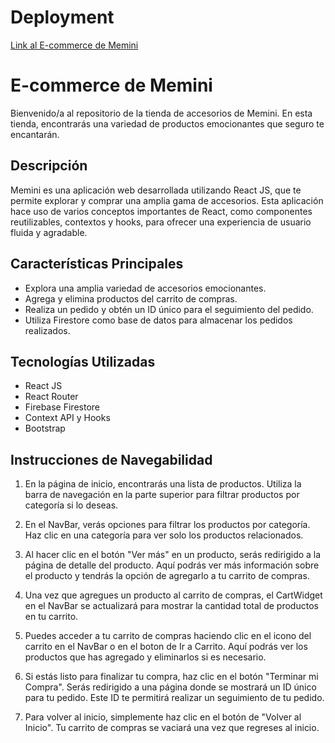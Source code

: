 # Deployment

[Link al E-commerce de Memini](https://rjs-proyecto-final-ortega-garcia-nbeiy5dmj-paolaortegagarcia.vercel.app/)

# E-commerce de Memini

Bienvenido/a al repositorio de la tienda de accesorios de Memini. En esta tienda, encontrarás una variedad de productos emocionantes que seguro te encantarán.

## Descripción

Memini es una aplicación web desarrollada utilizando React JS, que te permite explorar y comprar una amplia gama de accesorios. Esta aplicación hace uso de varios conceptos importantes de React, como componentes reutilizables, contextos y hooks, para ofrecer una experiencia de usuario fluida y agradable.

## Características Principales

- Explora una amplia variedad de accesorios emocionantes.
- Agrega y elimina productos del carrito de compras.
- Realiza un pedido y obtén un ID único para el seguimiento del pedido.
- Utiliza Firestore como base de datos para almacenar los pedidos realizados.

## Tecnologías Utilizadas

- React JS
- React Router
- Firebase Firestore
- Context API y Hooks
- Bootstrap

## Instrucciones de Navegabilidad

1. En la página de inicio, encontrarás una lista de productos. Utiliza la barra de navegación en la parte superior para filtrar productos por categoría si lo deseas.

2. En el NavBar, verás opciones para filtrar los productos por categoría. Haz clic en una categoría para ver solo los productos relacionados.

3. Al hacer clic en el botón "Ver más" en un producto, serás redirigido a la página de detalle del producto. Aquí podrás ver más información sobre el producto y tendrás la opción de agregarlo a tu carrito de compras.

4. Una vez que agregues un producto al carrito de compras, el CartWidget en el NavBar se actualizará para mostrar la cantidad total de productos en tu carrito.

5. Puedes acceder a tu carrito de compras haciendo clic en el icono del carrito en el NavBar o en el boton de Ir a Carrito. Aquí podrás ver los productos que has agregado y eliminarlos si es necesario.

6. Si estás listo para finalizar tu compra, haz clic en el botón "Terminar mi Compra". Serás redirigido a una página donde se mostrará un ID único para tu pedido. Este ID te permitirá realizar un seguimiento de tu pedido.

7. Para volver al inicio, simplemente haz clic en el botón de "Volver al Inicio". Tu carrito de compras se vaciará una vez que regreses al inicio.





